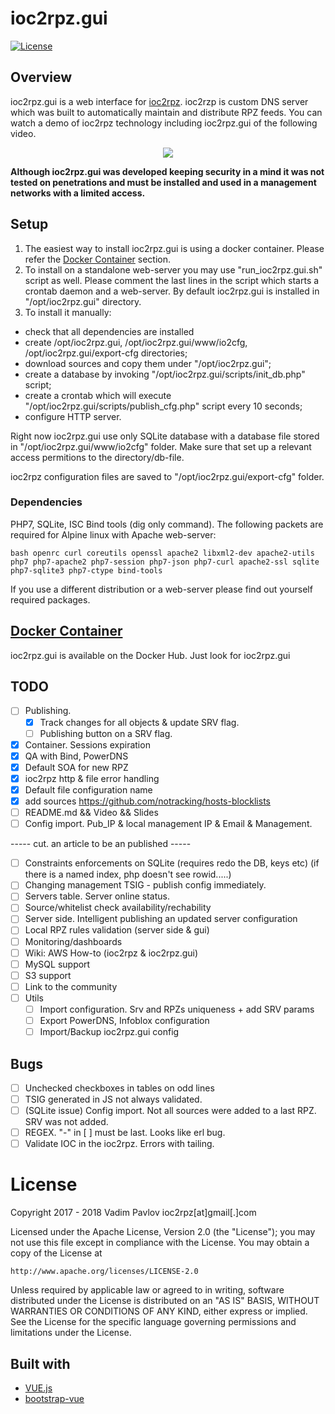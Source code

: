 # ioc2rpz.gui
[![License](https://img.shields.io/badge/License-Apache%202.0-blue.svg)](https://opensource.org/licenses/Apache-2.0)  

## Overview
ioc2rpz.gui is a web interface for [ioc2rpz](https://github.com/Homas/ioc2rpz). ioc2rzp is custom DNS server which was built to automatically maintain and distribute RPZ feeds.
You can watch a demo of ioc2rpz technology including ioc2rpz.gui of the following video.
<p align="center"><a href="http://www.youtube.com/watch?feature=player_embedded&v=bvhyMFa_mBM" target="_blank"><img src="https://github.com/Homas/ioc2rpz/blob/master/ioc2rpz_demo.png"></a></p>

**Although ioc2rpz.gui was developed keeping security in a mind it was not tested on penetrations and must be installed and used in a management networks with a limited access.**

## Setup
1. The easiest way to install ioc2rpz.gui is using a docker container. Please refer the [Docker Container](#docker-container) section.
2. To install on a standalone web-server you may use "run_ioc2rpz.gui.sh" script as well. Please comment the last lines in the script which starts a crontab daemon and a web-server. By default ioc2rpz.gui is installed in "/opt/ioc2rpz.gui" directory.
3. To install it manually:
- check that all dependencies are installed
- create /opt/ioc2rpz.gui, /opt/ioc2rpz.gui/www/io2cfg, /opt/ioc2rpz.gui/export-cfg directories;
- download sources and copy them under "/opt/ioc2rpz.gui";
- create a database by invoking "/opt/ioc2rpz.gui/scripts/init_db.php" script;
- create a crontab which will execute "/opt/ioc2rpz.gui/scripts/publish_cfg.php" script every 10 seconds;
- configure HTTP server.

Right now ioc2rpz.gui use only SQLite database with a database file stored in "/opt/ioc2rpz.gui/www/io2cfg" folder. Make sure that set up a relevant access permitions to the directory/db-file.

ioc2rpz configuration files are saved to "/opt/ioc2rpz.gui/export-cfg" folder. 


### Dependencies
PHP7, SQLite, ISC Bind tools (dig only command). The following packets are required for Alpine linux with Apache web-server:
```
bash openrc curl coreutils openssl apache2 libxml2-dev apache2-utils php7 php7-apache2 php7-session php7-json php7-curl apache2-ssl sqlite php7-sqlite3 php7-ctype bind-tools
```
If you use a different distribution or a web-server please find out yourself required packages.

## [Docker Container](#docker-container)
ioc2rpz.gui is available on the Docker Hub. Just look for ioc2rpz.gui 



## TODO
- [ ] Publishing.
    - [x] Track changes for all objects & update SRV flag.
    - [ ] Publishing button on a SRV flag.
- [x] Container. Sessions expiration
- [x] QA with Bind, PowerDNS
- [x] Default SOA for new RPZ
- [x] ioc2rpz http & file error handling
- [x] Default file configuration name
- [x] add sources https://github.com/notracking/hosts-blocklists
- [ ] README.md && Video && Slides
- [ ] Config import. Pub_IP & local management IP & Email & Management.

----- cut. an article to be an published -----
- [ ] Constraints enforcements on SQLite (requires redo the DB, keys etc) (if there is a named index, php doesn't see rowid.....)
- [ ] Changing management TSIG - publish config immediately.
- [ ] Servers table. Server online status.
- [ ] Source/whitelist check availability/rechability
- [ ] Server side. Intelligent publishing an updated server configuration
- [ ] Local RPZ rules validation (server side & gui)
- [ ] Monitoring/dashboards
- [ ] Wiki: AWS How-to (ioc2rpz & ioc2rpz.gui)
- [ ] MySQL support
- [ ] S3 support
- [ ] Link to the community
- [ ] Utils
    - [ ] Import configuration. Srv and RPZs uniqueness + add SRV params
    - [ ] Export PowerDNS, Infoblox configuration
    - [ ] Import/Backup ioc2rpz.gui config

## Bugs
- [ ] Unchecked checkboxes in tables on odd lines
- [ ] TSIG generated in JS not always validated.
- [ ] (SQLite issue) Config import. Not all sources were added to a last RPZ. SRV was not added.
- [ ] REGEX. "-" in  [ ] must be last. Looks like erl bug. 
- [ ] Validate IOC in the ioc2rpz. Errors with tailing.

# License
Copyright 2017 - 2018 Vadim Pavlov ioc2rpz[at]gmail[.]com

Licensed under the Apache License, Version 2.0 (the "License"); you may not use this file except in compliance with the License.
You may obtain a copy of the License at  
  
    http://www.apache.org/licenses/LICENSE-2.0  
  
Unless required by applicable law or agreed to in writing, software distributed under the License is distributed on an "AS IS" BASIS, WITHOUT WARRANTIES OR CONDITIONS OF ANY KIND, either express or implied. See the License for the specific language governing permissions and limitations under the License.

## Built with
- [VUE.js](https://vuejs.org/)
- [bootstrap-vue](https://bootstrap-vue.js.org/)
